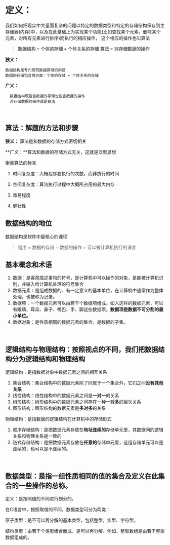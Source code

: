 # 定义：

  我们如何把现实中大量而复杂的问题以特定的数据类型和特定的存储结构保存到主存储器(内存)中，以及在此基础上为实现某个功能(比如查找某个元素，删除某个元素，对所有元素进行排序)而执行的相应操作， 这个相应的操作也叫算法

 

 >  **数据结构 = 个体的存储 + 个体关系的存储**
  > **算法 = 对存储数据的操作**

  **狭义：**

	数据结构是专门研究数据存储的问题
	数据的存储包含两方面：个体的存储 + 个体关系的存储

  **广义：**

	  数据结构既包含数据的存储也包含数据的操作
	  对存储数据的操作就是算法

 <br/>

##   算法：解题的方法和步骤

  **狭义：** 算法是和数据的存储方式密切相关

  **广义：**算法和数据的存储方式无关，这就是泛型思想

  衡量算法的标准

1. 时间复杂度：大概程序要执行的次数，而非执行的时间

2. 空间复杂度：算法执行过程中大概所占用的最大内存

3. 难易程度

4. 健壮性    

 

## 数据结构的地位

  数据结构是软件中最核心的课程            

  > 程序 = 数据的存储 + 数据的操作 + 可以被计算机执行的语言

 

## 基本概念和术语

1. 数据：是客观描述事物的符号，是计算机中可以操作的对象，是能被计算机识别，并输入给计算机处理的符号集合
2. 数据元素：是组成数据的、有一定意义的基本单位，在计算机中通常作为整体处理，也被称为记录。
3. 数据项：一个数据元素可以由若干个数据项组成。如人这样的数据元素，可以有眼睛、耳朵、鼻子、嘴巴、手、脚这些数据项。**数据项是数据不可分割的最小单位。**
4. 数据对象：是性质相同的数据元素的集合。是数据的子集。

 <br/>

## **逻辑结构与物理结构**：按照视点的不同，我们把数据结构分为逻辑结构和物理结构

  逻辑结构：是指数据对象中数据元素之间的相互关系

1. 集合结构：集合结构中的数据元素除了同属于一个集合外，它们之间**没有其他关系**
2. 线性结构：线性结构中的数据元素之间是**一对一**的关系
3. 树形结构：树形结构中的数据元素之间存在一种**一对多**的层次关系
4. 图形结构：图形结构的数据元素是**多对多**的关系

 

  物理结构：是指数据的逻辑结构在计算机中的存储形式

1. 顺序存储结构：是把数据元素存放在**地址连续的**存储单元里，其数据间的逻辑关系和物理关系是一致的
2. 链式存储结构：是把数据元素存放在**任意的**存储单元里，这组存储单元可以是连续的，也可以是不连续的。

  <br/>

## 数据类型：是指一组性质相同的值的集合及定义在此集合的一些操作的总称。

  定义：是按照值的不同进行划分的。

  在C语言中，按照取值的不同，数据类型可分为两类：

  原子类型：是不可以再分解的基本类型，包括整型，实型、字符型。

  结构类型：由若干个类型组合而成，是可以再分解。例如、整型数组是由若干整型数据组成的。

